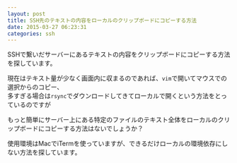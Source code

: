 ```yaml
---
layout: post
title: SSH先のテキストの内容をローカルのクリップボードにコピーする方法
date: 2015-03-27 06:23:31
categories: ssh
---
```

<!-- {% raw %} -->
<p>SSHで繋いだサーバーにあるテキストの内容をクリップボードにコピーする方法を探しています。</p>

<p>現在はテキスト量が少なく画面内に収まるのであれば、<code>vim</code>で開いてマウスでの選択からのコピー、<br>
多すぎる場合は<code>rsync</code>でダウンロードしてきてローカルで開くという方法をとっているのですが</p>

<p>もっと簡単にサーバー上にある特定のファイルのテキスト全体をローカルのクリップボードにコピーする方法はないでしょうか？</p>

<p>使用環境はMacでiTermを使っていますが、できるだけローカルの環境依存にしない方法を探しています。</p>
<!-- {% endraw %} -->
